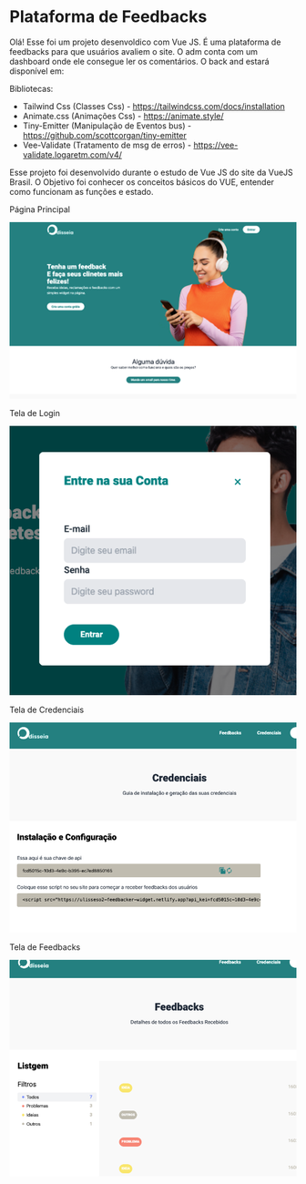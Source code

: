# Plataforma de Feedbacks

Olá! Esse foi um projeto desenvoldico com Vue JS.
É uma plataforma de feedbacks para que usuários avaliem o site.
O adm conta com um dashboard onde ele consegue ler os comentários.
O back and estará disponível em:

Bibliotecas:

- Tailwind Css (Classes Css) - https://tailwindcss.com/docs/installation
- Animate.css (Animações Css) - https://animate.style/
- Tiny-Emitter (Manipulação de Eventos bus) - https://github.com/scottcorgan/tiny-emitter
- Vee-Validate (Tratamento de msg de erros) - https://vee-validate.logaretm.com/v4/

Esse projeto foi desenvolvido durante o estudo de Vue JS do site da VueJS Brasil.
O Objetivo foi conhecer os conceitos básicos do VUE, entender como funcionam as funções e estado.

Página Principal

![home](/src/assets/images/home.png)

Tela de Login

![login](/src/assets/images/login.png)

Tela de Credenciais

![login](/src/assets/images/credentials.png)

Tela de Feedbacks

![login](/src/assets/images/feedbacks.png)
